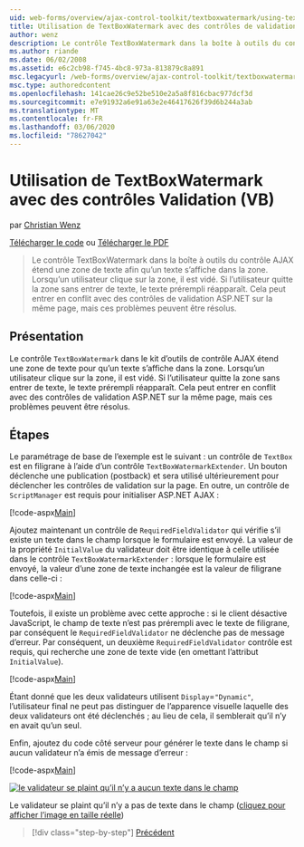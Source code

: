 ```yaml
---
uid: web-forms/overview/ajax-control-toolkit/textboxwatermark/using-textboxwatermark-with-validation-controls-vb
title: Utilisation de TextBoxWatermark avec des contrôles de validation (VB) | Microsoft Docs
author: wenz
description: Le contrôle TextBoxWatermark dans la boîte à outils du contrôle AJAX étend une zone de texte afin qu’un texte s’affiche dans la zone. Quand un utilisateur clique sur la zone, je vais...
ms.author: riande
ms.date: 06/02/2008
ms.assetid: e6c2cb98-f745-4bc8-973a-813879c8a891
msc.legacyurl: /web-forms/overview/ajax-control-toolkit/textboxwatermark/using-textboxwatermark-with-validation-controls-vb
msc.type: authoredcontent
ms.openlocfilehash: 141cae26c9e52be510e2a5a8f816cbac977dcf3d
ms.sourcegitcommit: e7e91932a6e91a63e2e46417626f39d6b244a3ab
ms.translationtype: MT
ms.contentlocale: fr-FR
ms.lasthandoff: 03/06/2020
ms.locfileid: "78627042"
---
```

# <a name="using-textboxwatermark-with-validation-controls-vb"></a>Utilisation de TextBoxWatermark avec des contrôles Validation (VB)

par [Christian Wenz](https://github.com/wenz)

[Télécharger le code](https://download.microsoft.com/download/9/3/f/93f8daea-bebd-4821-833b-95205389c7d0/TextBoxWatermark2.vb.zip) ou [Télécharger le PDF](https://download.microsoft.com/download/b/6/a/b6ae89ee-df69-4c87-9bfb-ad1eb2b23373/textboxwatermark2VB.pdf)

> Le contrôle TextBoxWatermark dans la boîte à outils du contrôle AJAX étend une zone de texte afin qu’un texte s’affiche dans la zone. Lorsqu’un utilisateur clique sur la zone, il est vidé. Si l’utilisateur quitte la zone sans entrer de texte, le texte prérempli réapparaît. Cela peut entrer en conflit avec des contrôles de validation ASP.NET sur la même page, mais ces problèmes peuvent être résolus.

## <a name="overview"></a>Présentation

Le contrôle `TextBoxWatermark` dans le kit d’outils de contrôle AJAX étend une zone de texte pour qu’un texte s’affiche dans la zone. Lorsqu’un utilisateur clique sur la zone, il est vidé. Si l’utilisateur quitte la zone sans entrer de texte, le texte prérempli réapparaît. Cela peut entrer en conflit avec des contrôles de validation ASP.NET sur la même page, mais ces problèmes peuvent être résolus.

## <a name="steps"></a>Étapes

Le paramétrage de base de l’exemple est le suivant : un contrôle de `TextBox` est en filigrane à l’aide d’un contrôle `TextBoxWatermarkExtender`. Un bouton déclenche une publication (postback) et sera utilisé ultérieurement pour déclencher les contrôles de validation sur la page. En outre, un contrôle de `ScriptManager` est requis pour initialiser ASP.NET AJAX :

[!code-aspx[Main](using-textboxwatermark-with-validation-controls-vb/samples/sample1.aspx)]

Ajoutez maintenant un contrôle de `RequiredFieldValidator` qui vérifie s’il existe un texte dans le champ lorsque le formulaire est envoyé. La valeur de la propriété `InitialValue` du validateur doit être identique à celle utilisée dans le contrôle `TextBoxWatermarkExtender` : lorsque le formulaire est envoyé, la valeur d’une zone de texte inchangée est la valeur de filigrane dans celle-ci :

[!code-aspx[Main](using-textboxwatermark-with-validation-controls-vb/samples/sample2.aspx)]

Toutefois, il existe un problème avec cette approche : si le client désactive JavaScript, le champ de texte n’est pas prérempli avec le texte de filigrane, par conséquent le `RequiredFieldValidator` ne déclenche pas de message d’erreur. Par conséquent, un deuxième `RequiredFieldValidator` contrôle est requis, qui recherche une zone de texte vide (en omettant l’attribut `InitialValue`).

[!code-aspx[Main](using-textboxwatermark-with-validation-controls-vb/samples/sample3.aspx)]

Étant donné que les deux validateurs utilisent `Display`=`"Dynamic"`, l’utilisateur final ne peut pas distinguer de l’apparence visuelle laquelle des deux validateurs ont été déclenchés ; au lieu de cela, il semblerait qu’il n’y en avait qu’un seul.

Enfin, ajoutez du code côté serveur pour générer le texte dans le champ si aucun validateur n’a émis de message d’erreur :

[!code-aspx[Main](using-textboxwatermark-with-validation-controls-vb/samples/sample4.aspx)]

[![le validateur se plaint qu’il n’y a aucun texte dans le champ](using-textboxwatermark-with-validation-controls-vb/_static/image2.png)](using-textboxwatermark-with-validation-controls-vb/_static/image1.png)

Le validateur se plaint qu’il n’y a pas de texte dans le champ ([cliquez pour afficher l’image en taille réelle](using-textboxwatermark-with-validation-controls-vb/_static/image3.png))

> [!div class="step-by-step"]
> [Précédent](using-textboxwatermark-in-a-formview-vb.md)
